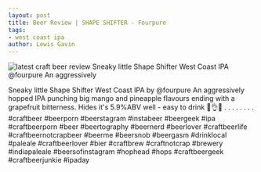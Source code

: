```yaml
---
layout: post
title: Beer Review | SHAPE SHIFTER - Fourpure
tags: 
- west coast ipa
author: Lewis Gavin
---
```


![latest craft beer review Sneaky little Shape Shifter West Coast IPA @fourpure An aggressively](https://instagram.fman1-1.fna.fbcdn.net/vp/6aa723be8dde2e5d52529ffa707e7f86/5C8291D7/t51.2885-15/sh0.08/e35/p750x750/42976666_2143780552536748_3668004942814703453_n.jpg?ig_cache_key=MTg4MzM4OTA0OTkzOTQ5NDczOQ%3D%3D.2)

Sneaky little Shape Shifter West Coast IPA by @fourpure 
An aggressively hopped IPA punching big mango and pineapple flavours ending with a grapefruit bitterness. Hides it's 5.9%ABV well - easy to drink 🙌👌🍻
.
.
.
.
.
.
.
.
#craftbeer #beerporn #beerstagram #instabeer #beergeek #ipa #craftbeerporn #beer #beertography #beernerd #beerlover #craftbeerlife #craftbeernotcrapbeer #beerme #beersnob #beergasm #drinklocal #paleale #craftbeerlover #bier #craftbrew #craftnotcrap #brewery #indiapaleale #beersofinstagram #hophead #hops #craftbeergeek #craftbeerjunkie #ipaday